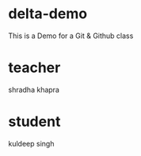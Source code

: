 # delta-demo
This is a Demo for a Git &amp; Github class


# teacher
shradha khapra

# student
kuldeep singh